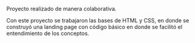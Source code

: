 Proyecto realizado de manera colaborativa.

Con este proyecto se trabajaron las bases de HTML y CSS, en donde se construyó una landing page con código básico en donde se facilitó el entendimiento de los conceptos.
